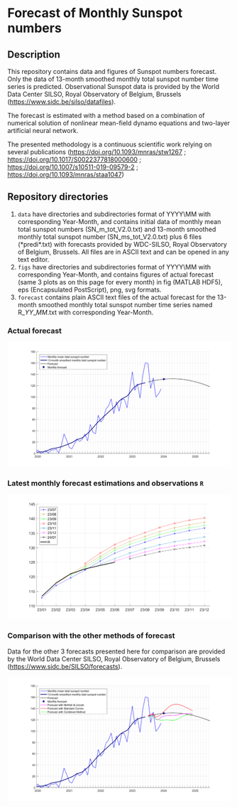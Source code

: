 # Forecast of Monthly Sunspot numbers

## Description

This repository contains data and figures of Sunspot numbers forecast. 
Only the data of 13-month smoothed monthly total sunspot number time series is predicted.
Observational Sunspot data is provided by the World Data Center SILSO, Royal Observatory of Belgium, Brussels (https://www.sidc.be/silso/datafiles).

The forecast is estimated with a method based on a combination of numerical solution of nonlinear mean-field dynamo equations and two-layer artificial neural network.

The presented methodology is a continuous scientific work relying on several publications (https://doi.org/10.1093/mnras/stw1267 ; https://doi.org/10.1017/S0022377818000600 ; https://doi.org/10.1007/s10511-019-09579-2 ; https://doi.org/10.1093/mnras/staa1047) 

## Repository directories
1) `data` have directories and subdirectories format of YYYY\MM with corresponding Year-Month, and contains initial data of monthly mean total sunspot numbers (SN_m_tot_V2.0.txt) and 13-month smoothed monthly total sunspot number (SN_ms_tot_V2.0.txt) plus 6 files (\*predi\*.txt) with forecasts provided by WDC-SILSO, Royal Observatory of Belgium, Brussels. All files are in ASCII text and can be opened in any text editor.
2) `figs` have directories and subdirectories format of YYYY\MM with corresponding Year-Month, and contains figures of actual forecast (same 3 plots as on this page for every month) in fig (MATLAB HDF5), eps (Encapsulated PostScript), png, svg formats.
3) `forecast` contains plain ASCII text files of the actual forecast for the 13-month smoothed monthly total sunspot number time series named R_*YY*_*MM*.txt with corresponding Year-Month.

### Actual forecast

![plot](./figs/2024/01/f_2024_01.png)

### Latest monthly forecast estimations and observations `R`

![plot](./figs/2024/01/f_24_01.png)

### Comparison with the other methods of forecast

Data for the other 3 forecasts presented here for comparison are provided by the World Data Center SILSO, Royal Observatory of Belgium, Brussels (https://www.sidc.be/SILSO/forecasts).

![plot](./figs/2024/01/f_2024_01_all.png)

